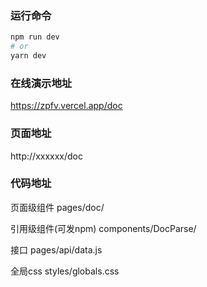 ### 运行命令
```bash
npm run dev
# or
yarn dev
```

### 在线演示地址

https://zpfv.vercel.app/doc

### 页面地址

http://xxxxxx/doc

### 代码地址

页面级组件
pages/doc/

引用级组件(可发npm)
components/DocParse/

接口
pages/api/data.js

全局css
styles/globals.css



